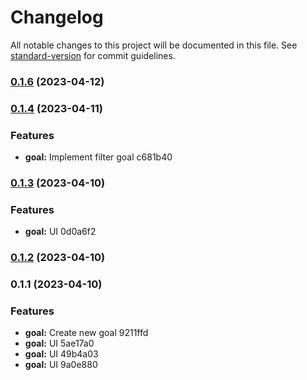 # Changelog

All notable changes to this project will be documented in this file. See [standard-version](https://github.com/conventional-changelog/standard-version) for commit guidelines.

### [0.1.6](///compare/v0.1.4...v0.1.6) (2023-04-12)

### [0.1.4](///compare/v0.1.3...v0.1.4) (2023-04-11)


### Features

* **goal:** Implement filter goal c681b40

### [0.1.3](///compare/v0.1.2...v0.1.3) (2023-04-10)


### Features

* **goal:** UI 0d0a6f2

### [0.1.2](///compare/v0.1.1...v0.1.2) (2023-04-10)

### 0.1.1 (2023-04-10)


### Features

* **goal:** Create new goal 9211ffd
* **goal:** UI 5ae17a0
* **goal:** UI 49b4a03
* **goal:** UI 9a0e880
